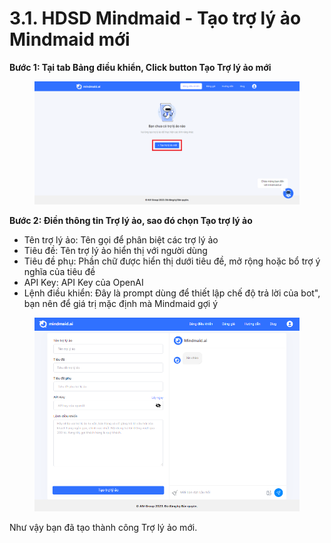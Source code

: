 # 3.1. HDSD Mindmaid - Tạo trợ lý ảo Mindmaid mới

**Bước 1: Tại tab Bảng điều khiển, Click button Tạo Trợ lý ảo mới**

<figure><img src="../.gitbook/assets/gh7.png" alt=""><figcaption></figcaption></figure>

**Bước 2: Điền thông tin Trợ lý ảo, sao đó chọn Tạo trợ lý ảo**&#x20;

* Tên trợ lý ảo:  Tên gọi để phân biệt các trợ lý ảo
* Tiêu đề: Tên trợ lý ảo hiển thị với người dùng&#x20;
* Tiêu đề phụ: Phần chữ được hiển thị dưới tiêu đề, mở rộng hoặc bổ trợ ý nghĩa của tiêu đề
* API Key: API Key của OpenAI&#x20;
* Lệnh điều khiển: Đây là prompt dùng để thiết lập chế độ trả lời của bot", bạn nên để giá trị mặc định mà Mindmaid gợi ý

<figure><img src="../.gitbook/assets/image (8) (1).png" alt=""><figcaption></figcaption></figure>

Như vậy bạn đã tạo thành công Trợ lý ảo mới.
